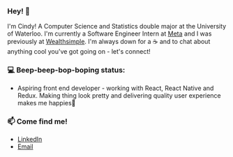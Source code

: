 ### Hey! 👋

<!--
**cindyycheungg/cindyycheungg** is a ✨ _special_ ✨ repository because its `README.md` (this file) appears on your GitHub profile.

Here are some ideas to get you started:

- 🔭 I’m currently working on ...
- 🌱 I’m currently learning ...
- 👯 I’m looking to collaborate on ...
- 🤔 I’m looking for help with ...
- 💬 Ask me about ...
- 📫 How to reach me: ...
- 😄 Pronouns: ...
- ⚡ Fun fact: ...
-->

I'm Cindy! A Computer Science and Statistics double major at the University of Waterloo. I'm currently a Software Engineer Intern at [Meta](https://about.facebook.com/meta/) and I was previously at [Wealthsimple](https://www.wealthsimple.com/). I'm always down for a ☕ and to chat about anything cool you've got going on - let's connect! 

### 💻 Beep-beep-bop-boping status:
- Aspiring front end developer - working with React, React Native and Redux. Making thing look pretty and delivering quality user experience makes me happies💃

### 📫 Come find me! 
- [LinkedIn](https://www.linkedin.com/in/cindycheungg/)
- [Email](mailto:ccy2cheu@uwaterloo.ca)

